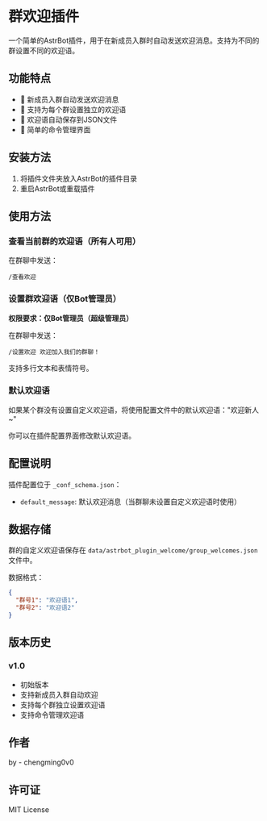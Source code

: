 # 群欢迎插件

一个简单的AstrBot插件，用于在新成员入群时自动发送欢迎消息。支持为不同的群设置不同的欢迎语。

## 功能特点

- 🎉 新成员入群自动发送欢迎消息
- 📝 支持为每个群设置独立的欢迎语
- 💾 欢迎语自动保存到JSON文件
- 🔧 简单的命令管理界面

## 安装方法

1. 将插件文件夹放入AstrBot的插件目录
2. 重启AstrBot或重载插件

## 使用方法

### 查看当前群的欢迎语（所有人可用）

在群聊中发送：
```
/查看欢迎
```

### 设置群欢迎语（仅Bot管理员）

**权限要求：仅Bot管理员（超级管理员）**

在群聊中发送：
```
/设置欢迎 欢迎加入我们的群聊！
```

支持多行文本和表情符号。

### 默认欢迎语

如果某个群没有设置自定义欢迎语，将使用配置文件中的默认欢迎语："欢迎新人~"

你可以在插件配置界面修改默认欢迎语。

## 配置说明

插件配置位于 `_conf_schema.json`：

- `default_message`: 默认欢迎消息（当群聊未设置自定义欢迎语时使用）

## 数据存储

群的自定义欢迎语保存在 `data/astrbot_plugin_welcome/group_welcomes.json` 文件中。

数据格式：
```json
{
  "群号1": "欢迎语1",
  "群号2": "欢迎语2"
}
```

## 版本历史

### v1.0
- 初始版本
- 支持新成员入群自动欢迎
- 支持每个群独立设置欢迎语
- 支持命令管理欢迎语

## 作者

by - chengming0v0

## 许可证

MIT License